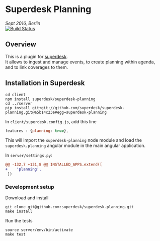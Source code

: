 # Superdesk Planning
_Sept 2016, Berlin_  
[![Build Status](https://travis-ci.org/superdesk/superdesk-planning.svg?branch=master)](https://travis-ci.org/superdesk/superdesk-planning)
## Overview
This is a plugin for [superdesk](https://github.com/superdesk/superdesk).  
It allows to ingest and manage events, to create planning within agenda, and to link coverages to them.

## Installation in Superdesk

```
cd client
npm install superdesk/superdesk-planning
cd ../server
pip install git+git://github.com/superdesk/superdesk-planning.git@a5b14c23e#egg=superdesk-planning
```

In `client/superdesk.config.js`, add this line
```js
features : {planning: true},
```
This will import the `superdesk-planning` node module and load the `superdesk.planning` angular module in the main angular application.

In `server/settings.py`:

```diff
@@ -132,7 +131,8 @@ INSTALLED_APPS.extend([
+    'planning',
 ])
```

### Development setup

Download and install
```
git clone git@github.com:superdesk/superdesk-planning.git
make install
```
Run the tests
```
source server/env/bin/activate
make test
```
